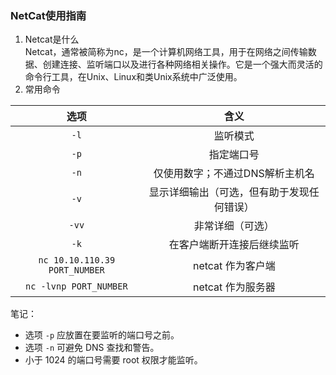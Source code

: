 ### NetCat使用指南
1. Netcat是什么  
    Netcat，通常被简称为nc，是一个计算机网络工具，用于在网络之间传输数据、创建连接、监听端口以及进行各种网络相关操作。它是一个强大而灵活的命令行工具，在Unix、Linux和类Unix系统中广泛使用。
2.  常用命令
  
| 选项 | 含义 |
| :------: | :-------: |
| `-l`   | 监听模式 |
| `-p`   | 指定端口号 |
| `-n`   | 仅使用数字；不通过DNS解析主机名 |
| `-v`   | 显示详细输出（可选，但有助于发现任何错误） |
| `-vv`  | 非常详细（可选） |
| `-k`   | 在客户端断开连接后继续监听 |
| `nc 10.10.110.39 PORT_NUMBER`   | netcat 作为客户端 |
| `nc -lvnp PORT_NUMBER`   | netcat 作为服务器 |

笔记：
- 选项 `-p` 应放置在要监听的端口号之前。
- 选项 `-n` 可避免 DNS 查找和警告。
- 小于 1024 的端口号需要 root 权限才能监听。